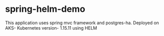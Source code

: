 # spring-helm-demo
This application uses spring mvc framework and postgres-ha. Deployed on AKS- Kubernetes version- 1.15.11 using HELM
